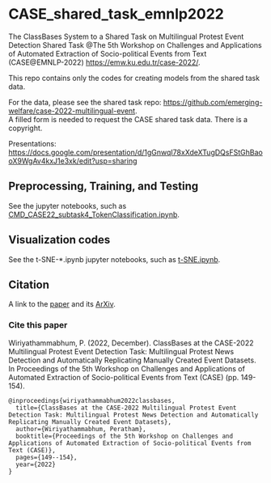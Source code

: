 # CASE_shared_task_emnlp2022
The ClassBases System to a Shared Task on Multilingual Protest Event Detection Shared Task
@The 5th Workshop on Challenges and Applications of Automated Extraction of Socio-political Events from Text (CASE@EMNLP-2022) 
https://emw.ku.edu.tr/case-2022/.

This repo contains only the codes for creating models from the shared task data.

For the data, please see the shared task repo: https://github.com/emerging-welfare/case-2022-multilingual-event. <br/>
A filled form is needed to request the CASE shared task data. There is a copyright. 

Presentations: https://docs.google.com/presentation/d/1gGnwqI78xXdeXTugDQsFStGhBaooX9WgAv4kxJ1e3xk/edit?usp=sharing

## Preprocessing, Training, and Testing
See the jupyter notebooks, such as [CMD_CASE22_subtask4_TokenClassification.ipynb](CMD_CASE22_subtask4_TokenClassification.ipynb).

## Visualization codes
See the t-SNE-*.ipynb jupyter notebooks, such as [t-SNE.ipynb](t-SNE.ipynb).

## Citation
A link to the [paper](https://aclanthology.org/2022.case-1.pdf#page=161) and its [ArXiv](https://arxiv.org/abs/2301.06617).

### Cite this paper

Wiriyathammabhum, P. (2022, December). ClassBases at the CASE-2022 Multilingual Protest Event Detection Task: Multilingual Protest News Detection and Automatically Replicating Manually Created Event Datasets. In Proceedings of the 5th Workshop on Challenges and Applications of Automated Extraction of Socio-political Events from Text (CASE) (pp. 149-154).

```bixtex
@inproceedings{wiriyathammabhum2022classbases,
  title={ClassBases at the CASE-2022 Multilingual Protest Event Detection Task: Multilingual Protest News Detection and Automatically Replicating Manually Created Event Datasets},
  author={Wiriyathammabhum, Peratham},
  booktitle={Proceedings of the 5th Workshop on Challenges and Applications of Automated Extraction of Socio-political Events from Text (CASE)},
  pages={149--154},
  year={2022}
}
```
